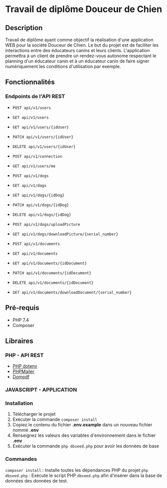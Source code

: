 Travail de diplôme Douceur de Chien
======

## Description

Travail de diplôme ayant comme objectif la réalisation d'une application WEB pour la société Douceur de Chien. Le but du projet est de faciliter les interactions entre des éducateurs canins et leurs clients. L'application permettra à un client de prendre un rendez-vous autonome respectant le planning d'un éducateur canin et à un éducateur canin de faire signer numériquement les conditions d'utilisation  par exemple.

## Fonctionnalités

### Endpoints de l'API REST
* `POST api/v1/users`
* `GET api/v1/users`
* `GET api/v1/users/{idUser}`
* `PATCH api/v1/users/{idUser}`
* `DELETE api/v1/users/{idUser}`
* `POST api/v1/connection`
* `GET api/v1/users/me`



* `POST api/v1/dogs`
* `GET api/v1/dogs`
* `GET api/v1/dogs/{idDog}`
* `PATCH api/v1/dogs/{idDog}`
* `DELETE api/v1/dogs/{idDog}`
* `POST api/v1/dogs/uploadPicture`
* `GET api/v1/dogs/downloadPicture/{serial_number}`



* `POST api/v1/documents`
* `GET api/v1/documents`
* `GET api/v1/documents/{idDocument}`
* `PATCH api/v1/documents/{idDocument}`
* `DELETE api/v1/documents/{idDocument}`
* `GET api/v1/documents/downloadDocument/{serial_number}`

## Pré-requis

* PHP 7.4
* Composer

## Libraires

### PHP - API REST

* [PHP dotenv](https://github.com/vlucas/phpdotenv)
* [PHPMailer](https://github.com/PHPMailer/PHPMailer)
* [Dompdf](https://github.com/dompdf/dompdf)

### JAVASCRIPT - APPLICATION

### Installation

1. Télécharger le projet
2. Exécuter la commande ``composer install``
3. Copiez le contenu du fichier **.env.example** dans un nouveau fichier nommé **.env**
4. Renseignez les valeurs des variables d'environnement dans le fichier **.env**
5. Exécuter la commande `php dbseed.php` pour avoir les données de base

### Commandes

``composer install`` : Installe toutes les dépendances PHP du projet
`php dbseed.php` : Exécute le script PHP `dbseed.php` afin d'insérer dans la base de données des données de test.
